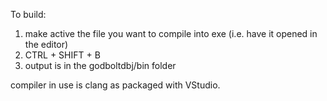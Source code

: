 
To build: 

1. make active the file you want to compile into exe (i.e. have it opened in the editor)
2. CTRL + SHIFT + B
3. output is in the godboltdbj/bin folder

compiler in use is clang as packaged with VStudio. 